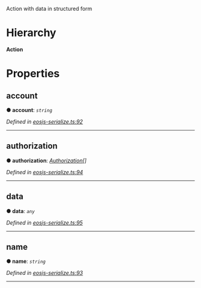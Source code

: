 

Action with data in structured form

# Hierarchy

**Action**

# Properties

<a id="account"></a>

##  account

**● account**: *`string`*

*Defined in [eosjs-serialize.ts:92](https://github.com/EOSIO/eosjs/blob/a2c7836/src/eosjs-serialize.ts#L92)*

___
<a id="authorization"></a>

##  authorization

**● authorization**: *[Authorization](serialize.authorization.md)[]*

*Defined in [eosjs-serialize.ts:94](https://github.com/EOSIO/eosjs/blob/a2c7836/src/eosjs-serialize.ts#L94)*

___
<a id="data"></a>

##  data

**● data**: *`any`*

*Defined in [eosjs-serialize.ts:95](https://github.com/EOSIO/eosjs/blob/a2c7836/src/eosjs-serialize.ts#L95)*

___
<a id="name"></a>

##  name

**● name**: *`string`*

*Defined in [eosjs-serialize.ts:93](https://github.com/EOSIO/eosjs/blob/a2c7836/src/eosjs-serialize.ts#L93)*

___

